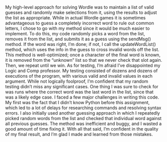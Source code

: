    My high-level approach for solving Wordle was to maintain a list of valid guesses and randomly make selections from it, 
using the results to adjust the list as appropriate. While in actual Wordle games it is sometimes advantageous to guess 
a completely incorrect word to rule out common letters, I chose to go with my method since it would be much easier to 
implement. To do this, my code randomly picks a word from the list, removes it from the list, and submits it as a guess 
using the sendMsg() method. If the word was right, I’m done; if not, I call the updateWordList() method, which uses the 
info in the guess to cross invalid words off the list. This method is well-optimized; once a character of the final word 
is known, it is removed from the “unknown” list so that we never check that slot again. Then, we repeat until we win.
   As for testing, I’m afraid I’ve disappointed my Logic and Comp professor. My testing consisted of dozens and dozens 
of executions of the program, with various valid and invalid values in each argument. While not logically foolproof, 
I’m confident that my random testing didn’t miss any significant cases. One thing I was sure to check for was runs where 
the correct word was the last word in the list, since that was a likely edge case.
   I faced a few major challenges in writing this code. My first was the fact that I didn’t know Python before this 
assignment, which led to a lot of delays for researching commands and resolving syntax errors. I also initially used 
another guessing approach in which I repeatedly picked random words from the list and checked that individual word against 
all previous guesses. The method was inefficient and buggy, and I wasted a good amount of time fixing it. With all that 
said, I’m confident in the quality of my final result, and I’m glad I made and learned from those mistakes.
